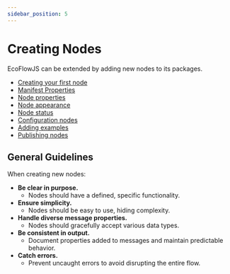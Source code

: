 ```yaml
---
sidebar_position: 5
---
```


# Creating Nodes

EcoFlowJS can be extended by adding new nodes to its packages.

- [Creating your first node](./creating-your-first-node)
- [Manifest Properties](./node-manifest)
- [Node properties](./node-properties)
- [Node appearance](https://example.com)
- [Node status](https://example.com)
- [Configuration nodes](https://example.com)
- [Adding examples](https://example.com)
- [Publishing nodes](https://example.com)

## General Guidelines

When creating new nodes:

- **Be clear in purpose.**
  - Nodes should have a defined, specific functionality.
- **Ensure simplicity.**
  - Nodes should be easy to use, hiding complexity.
- **Handle diverse message properties.**
  - Nodes should gracefully accept various data types.
- **Be consistent in output.**
  - Document properties added to messages and maintain predictable behavior.
- **Catch errors.**
  - Prevent uncaught errors to avoid disrupting the entire flow.
